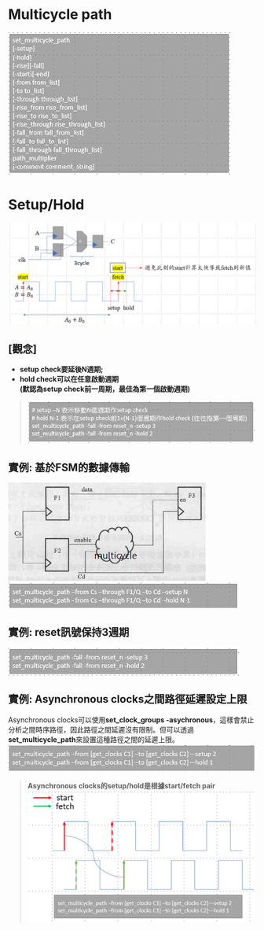 Multicycle path
================
![Image](https://github.com/vita70579/VLSI/raw/main/Image/im40.png)<br>
# Setup/Hold
![Image](https://github.com/vita70579/VLSI/raw/main/Image/im41.png)<br>
## \[觀念]
- **setup check要延後N週期;**
- **hold check可以在任意啟動週期<br> (默認為setup check前一周期，最佳為第一個啟動週期)**
>![Image](https://github.com/vita70579/VLSI/raw/main/Image/im45.png)<br>
## 實例: 基於FSM的數據傳輸
![Image](https://github.com/vita70579/VLSI/raw/main/Image/im42.png)<br>
![Image](https://github.com/vita70579/VLSI/raw/main/Image/im43.png)<br>
## 實例: reset訊號保持3週期
![Image](https://github.com/vita70579/VLSI/raw/main/Image/im44.png)<br>
## 實例: Asynchronous clocks之間路徑延遲設定上限
Asynchronous clocks可以使用**set_clock_groups -asychronous**，這樣會禁止分析之間時序路徑，因此路徑之間延遲沒有限制。但可以透過**set_multicycle_path**來設置這種路徑之間的延遲上限。
![Image](https://github.com/vita70579/VLSI/raw/main/Image/im46.png)<br>
>**Asynchronous clocks的setup/hold是根據start/fetch pair**
>![Image](https://github.com/vita70579/VLSI/raw/main/Image/im47.png)<br>
